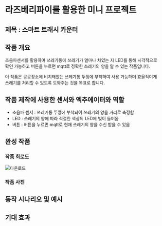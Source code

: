 # 라즈베리파이를 활용한 미니 프로젝트

## 제목 : 스마트 트래시 카운터

## 작품 개요
초음파센서를 활용하여 쓰레기통에 쓰레기가 얼마나 차있는 지 LED를 통해 시각적으로 확인 가능하고 버튼을 누르면 mqtt로 정확한 쓰레기의 양을 알 수 있는 작품입니다.
 
이 작품은 공공장소에 비치돼있는 쓰레기통 뚜껑에 부착하여 사용 가능하며 효율적이게 쓰레기를 처리할 수 있도록 도와주는 것을 목표로 합니다.

## 작품 제작에 사용한 센서와 엑추에이터와 역할
- 초음파 센서 : 쓰레기통 뚜껑에 부착되어 쓰레기의 양을 거리로 측정함
- LED : 쓰레기의 양에 따라 적절한 색상의 LED에 빛이 들어옴 
- 버튼 : 버튼을 누르면 mqtt로 현재 쓰레기의 양을 수신 받을 수 있음

## 완성 작품

### 작품 회로도
![다운로드](https://github.com/Hyehyun1001/smart_counter/assets/131340754/64d5e6b8-b022-46e6-8635-82cc616ed67e)
### 작품 사진

## 동작 시나리오 및 예시

## 기대 효과
